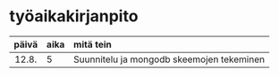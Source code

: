 # työaikakirjanpito

| päivä | aika | mitä tein  |
| :----:|:-----| :-----|
| 12.8. | 5    | Suunnitelu ja mongodb skeemojen tekeminen |